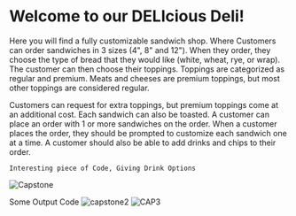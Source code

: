 # Welcome to our DELIcious Deli! 
Here you will find a fully customizable sandwich shop. Where Customers can order sandwiches in 3 sizes (4", 8" and 12").
When they order, they choose the type of bread that they would like (white, wheat, rye, or wrap).
The customer can then choose their toppings. Toppings are categorized as regular and premium. Meats and cheeses are premium toppings, but most other toppings are considered regular.

Customers can request for extra toppings, but premium toppings come at an additional cost.
Each sandwich can also be toasted.
A customer can place an order with 1 or more sandwiches on the order.
When a customer places the order, they should be prompted to customize each sandwich one at a time. A customer should also be able to add drinks and chips to their order.


    Interesting piece of Code, Giving Drink Options
![Capstone](https://github.com/user-attachments/assets/bbfff2a2-7e23-42c1-a86f-71ebae95e52b)


Some Output Code 
![capstone2](https://github.com/user-attachments/assets/d709dc54-09f5-48d1-b40a-41ff315e752e)
![CAP3](https://github.com/user-attachments/assets/40ac520b-38f8-4576-93ec-c6750b74b5ac)

